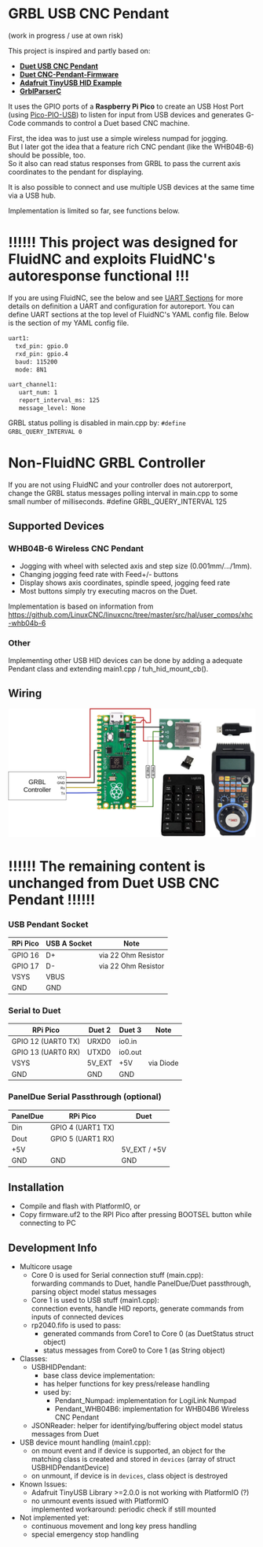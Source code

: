 # GRBL USB CNC Pendant

(work in progress / use at own risk)

This project is inspired and partly based on:
- [**Duet USB CNC Pendant**](https://github.com/hurzhurz/Duet-USB-CNC-Pendant)
- [**Duet CNC-Pendant-Firmware**](https://github.com/Duet3D/CNC-Pendant-Firmware)
- [**Adafruit TinyUSB HID Example**](https://github.com/adafruit/Adafruit_TinyUSB_Arduino/tree/master/examples/DualRole/HID/hid_device_report)
- [**GrblParserC**](https://github.com/MitchBradley/GrblParser)

It uses the GPIO ports of a **Raspberry Pi Pico** to create an USB Host Port (using [Pico-PIO-USB](https://github.com/sekigon-gonnoc/Pico-PIO-USB)) to listen for input from USB devices and generates G-Code commands to control a Duet based CNC machine.

First, the idea was to just use a simple wireless numpad for jogging.  
But I later got the idea that a feature rich CNC pendant (like the WHB04B-6) should be possible, too.  
So it also can read status responses from GRBL to pass the current axis coordinates to the pendant for displaying.

It is also possible to connect and use multiple USB devices at the same time via a USB hub.

Implementation is limited so far, see functions below.

# !!!!!!  This project was designed for FluidNC and exploits FluidNC's autoresponse functional !!!

If you are using FluidNC, see the below and see [UART Sections](http://wiki.fluidnc.com/en/config/uart_sections) for more details on definition a UART and configuration for autoreport. You can define UART sections at the top level of FluidNC's YAML config file. Below is the section of my YAML config file.

<link type="text/css" rel="stylesheet" href="https://use.fontawesome.com/releases/v5.10.0/css/all.css"><link type="text/css" rel="stylesheet" href="/_assets/css/app.657df69b59208bd55689.css">
<pre v-pre="true" class="prismjs line-numbers"><code class="language-yaml">uart1:
  txd_pin: gpio.0
  rxd_pin: gpio.4
  baud: 115200
  mode: 8N1
</code></pre>
<pre v-pre="true" class="prismjs line-numbers"><code class="language-yaml">uart_channel1:
   uart_num: 1
   report_interval_ms: 125
   message_level: None
</code></pre>

GRBL status polling is disabled in main.cpp by:
    <code>#define GRBL_QUERY_INTERVAL 0</code>

# Non-FluidNC GRBL Controller
If you are not using FluidNC and your controller does not autorerport, change the GRBL status messages polling interval in main.cpp to some small number of milliseconds.
#define GRBL_QUERY_INTERVAL 125
## Supported Devices
<!-- 
###  Keyboard / Numpad
* **Key mapping is made for the LogiLink ID0120 Numpad**, but other numpads or keyboards can be used, too.
* Arrow keys are used for jogging X/Y axes, +/- for Z axis as single step per key press.
* Keys in the top row (num, /, *, backspace) is used to set step size (off/0.1mm/1mm/10mm).
* Other keys try to executing a macro on the Duet.
* On any key press, the Numlock LED is toggled as feedback

Other numpads should work as well, just change USB VID and PID in main1.cpp / tuh_hid_mount_cb().
--> 
### WHB04B-6 Wireless CNC Pendant
* Jogging with wheel with selected axis and step size (0.001mm/.../1mm).
* Changing jogging feed rate with Feed+/- buttons
* Display shows axis coordinates, spindle speed, jogging feed rate
* Most buttons simply try executing macros on the Duet.

Implementation is based on information from https://github.com/LinuxCNC/linuxcnc/tree/master/src/hal/user_comps/xhc-whb04b-6
<!--
### PS3 DualShock 3 Controller
* Jogging with directional buttons for X/Y axes, left and right shoulder buttons for Z axis.
* Trigger buttons to change step size (off/0.01mm/0.1mm/1mm/10mm).
* Current step size is indicated by the controller number indicator LEDs (1=0.01mm, ... , 4=10mm).
* Other buttons simply try executing macros on the Duet.
-->

### Other
Implementing other USB HID devices can be done by adding a adequate Pendant class and extending main1.cpp / tuh_hid_mount_cb().

## Wiring

![Wiring Diagram](doc/wiring.png)


# !!!!!!  The remaining content is unchanged from Duet USB CNC Pendant !!!!!! 

### USB Pendant Socket
| RPi Pico | USB A Socket | Note                |
|----------|--------------|---------------------|
| GPIO 16  | D+           | via 22 Ohm Resistor |
| GPIO 17  | D-           | via 22 Ohm Resistor |
| VSYS     | VBUS         |                     |
| GND      | GND          |                     |

### Serial to Duet
| RPi Pico           | Duet 2 | Duet 3  | Note      |
|--------------------|--------|---------|-----------|
| GPIO 12 (UART0 TX) | URXD0  | io0.in  |           |
| GPIO 13 (UART0 RX) | UTXD0  | io0.out |           |
| VSYS               | 5V_EXT | +5V     | via Diode |
| GND                | GND    | GND     |           |

### PanelDue Serial Passthrough (optional)
| PanelDue | RPi Pico          | Duet         |
|----------|-------------------|--------------|
| Din      | GPIO 4 (UART1 TX) |              |
| Dout     | GPIO 5 (UART1 RX) |              |
| +5V      |                   | 5V_EXT / +5V |
| GND      | GND               | GND          |

## Installation
* Compile and flash with PlatformIO, or
* Copy firmware.uf2 to the RPI Pico after pressing BOOTSEL button while connecting to PC

## Development Info
- Multicore usage
    - Core 0 is used for Serial connection stuff (main.cpp):  
      forwarding commands to Duet, handle PanelDue/Duet passthrough, parsing object model status messages 
    - Core 1 is used to USB stuff (main1.cpp):  
      connection events, handle HID reports, generate commands from inputs of connected devices
    - rp2040.fifo is used to pass:
        - generated commands from Core1 to Core 0 (as DuetStatus struct object)
        - status messages from Core0 to Core 1 (as String object)
- Classes:
    - USBHIDPendant:
        - base class device implementation:
        - has helper functions for key press/release handling
        - used by:
            - Pendant_Numpad: implementation for LogiLink Numpad
            - Pendant_WHB04B6: implementation for WHB04B6 Wireless CNC Pendant
    - JSONReader: helper for identifying/buffering object model status messages from Duet
- USB device mount handling (main1.cpp):
    - on mount event and if device is supported, an object for the matching class is created and stored in `devices` (array of struct USBHIDPendantDevice)
    - on unmount, if device is in `devices`, class object is destroyed
- Known Issues:
    - Adafruit TinyUSB Library >=2.0.0 is not working with PlatformIO (?)
    - no unmount events issued with PlatformIO  
      implemented workaround: periodic check if still mounted
- Not implemented yet:
    - continuous movement and long key press handling
    - special emergency stop handling
